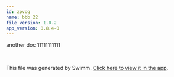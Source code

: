 ```yaml
---
id: zpvog
name: bbb 22
file_version: 1.0.2
app_version: 0.8.4-0
---
```


another doc 11111111111

<br/>

This file was generated by Swimm. [Click here to view it in the app](http://localhost:5000/repos/Z2l0aHViJTNBJTNBdDElM0ElM0FlcmFuLXN3aW1t/docs/zpvog).